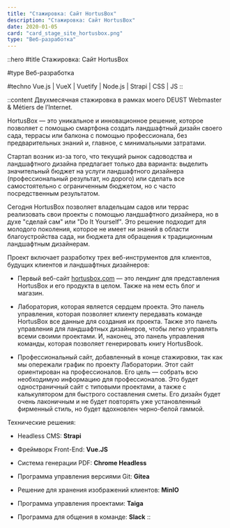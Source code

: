 ```yaml
---
title: "Стажировка: Сайт HortusBox"
description: "Стажировка: Сайт HortusBox"
date: 2020-01-05
card: "card_stage_site_hortusbox.png"
type: "Веб-разработка"
---
```


::hero
#title
Стажировка: Сайт HortusBox

#type
Веб-разработка

#techno
Vue.js | VueX | Vuetify | Node.js | Strapi | CSS | JS
::

::content
Двухмесячная стажировка в рамках моего DEUST Webmaster & Métiers de l’Internet.

HortusBox — это уникальное и инновационное решение, которое позволяет с помощью смартфона создать ландшафтный дизайн своего сада, террасы или балкона с помощью профессионала, без предварительных знаний и, главное, с минимальными затратами.

Стартап возник из-за того, что текущий рынок садоводства и ландшафтного дизайна предлагает только два варианта: выделить значительный бюджет на услуги ландшафтного дизайнера (профессиональный результат, но дорого) или сделать все самостоятельно с ограниченным бюджетом, но с часто посредственным результатом.

Сегодня HortusBox позволяет владельцам садов или террас реализовать свои проекты с помощью ландшафтного дизайнера, но в духе "сделай сам" или "Do It Yourself". Это решение подходит для молодого поколения, которое не имеет ни знаний в области благоустройства сада, ни бюджета для обращения к традиционным ландшафтным дизайнерам.

Проект включает разработку трех веб-инструментов для клиентов, будущих клиентов и ландшафтных дизайнеров:
- Первый веб-сайт [hortusbox.com](https://hortusbox.com) — это лендинг для представления HortusBox и его продукта в целом. Также на нем есть блог и магазин.

- Лаборатория, которая является сердцем проекта. Это панель управления, которая позволяет клиенту передавать команде HortusBox все данные для создания их проекта. Также это панель управления для ландшафтных дизайнеров, чтобы легко управлять всеми своими проектами. И, наконец, это панель управления команды, которая позволяет генерировать книгу HortusBook.

- Профессиональный сайт, добавленный в конце стажировки, так как мы опережали график по проекту Лаборатории. Этот сайт ориентирован на профессионалов. Его цель — собрать всю необходимую информацию для профессионалов. Это будет одностраничный сайт с типовыми проектами, а также с калькулятором для быстрого составления сметы. Его дизайн будет очень лаконичным и не будет повторять уже установленный фирменный стиль, но будет вдохновлен черно-белой гаммой.

Технические решения:
- Headless CMS: **Strapi**

- Фреймворк Front-End: **Vue.JS**

- Система генерации PDF: **Chrome Headless**

- Программа управления версиями Git: **Gitea**

- Решение для хранения изображений клиентов: **MinIO**

- Программа управления проектами: **Taiga**

- Программа для общения в команде: **Slack**
::